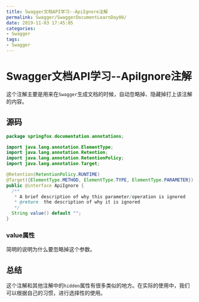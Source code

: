 ```yaml
---
title: Swagger文档API学习--ApiIgnore注解
permalink: Swagger/SwaggerDocumentLearnDay08/
date: 2019-11-03 17:45:05
categories:
- Swagger
tags:
- Swagger
---
```


# Swagger文档API学习--ApiIgnore注解

这个注解主要是用来在`Swagger`生成文档的时候，自动忽略掉、隐藏掉打上该注解的内容。

## 源码

```java
package springfox.documentation.annotations;

import java.lang.annotation.ElementType;
import java.lang.annotation.Retention;
import java.lang.annotation.RetentionPolicy;
import java.lang.annotation.Target;

@Retention(RetentionPolicy.RUNTIME)
@Target({ElementType.METHOD, ElementType.TYPE, ElementType.PARAMETER})
public @interface ApiIgnore {
  /**
   * A brief description of why this parameter/operation is ignored
   * @return  the description of why it is ignored
   */
  String value() default "";
}
```

### value属性

简明的说明为什么要忽略掉这个参数。

## 总结

这个注解和其他注解中的`hidden`属性有很多类似的地方。在实际的使用中，我们可以根据自己的习惯，进行选择性的使用。